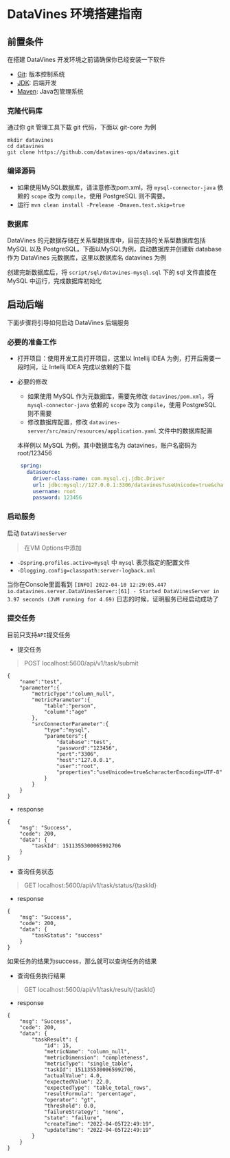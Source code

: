 # DataVines 环境搭建指南

## 前置条件

在搭建 DataVines 开发环境之前请确保你已经安装一下软件

* [Git](https://git-scm.com/downloads): 版本控制系统
* [JDK](https://www.oracle.com/technetwork/java/javase/downloads/index.html): 后端开发
* [Maven](http://maven.apache.org/download.cgi): Java包管理系统

### 克隆代码库

通过你 git 管理工具下载 git 代码，下面以 git-core 为例

```
mkdir datavines
cd datavines
git clone https://github.com/datavines-ops/datavines.git
```
### 编译源码 

* 如果使用MySQL数据库，请注意修改pom.xml，将 `mysql-connector-java` 依赖的 `scope` 改为 `compile`，使用 PostgreSQL 则不需要。
* 运行 ` mvn clean install -Prelease -Dmaven.test.skip=true ` 

### 数据库

DataVines 的元数据存储在关系型数据库中，目前支持的关系型数据库包括 MySQL 以及 PostgreSQL。下面以MySQL为例，启动数据库并创建新 database 作为 DataVines 元数据库，这里以数据库名 datavines 为例

创建完新数据库后，将 `script/sql/datavines-mysql.sql` 下的 sql 文件直接在 MySQL 中运行，完成数据库初始化

## 启动后端

下面步骤将引导如何启动 DataVines 后端服务

### 必要的准备工作

* 打开项目：使用开发工具打开项目，这里以 Intellij IDEA 为例，打开后需要一段时间，让 Intellij IDEA 完成以依赖的下载

* 必要的修改
  * 如果使用 MySQL 作为元数据库，需要先修改 `datavines/pom.xml`，将 `mysql-connector-java` 依赖的 `scope` 改为 `compile`，使用 PostgreSQL 则不需要
  * 修改数据库配置，修改 `datavines-server/src/main/resources/application.yaml` 文件中的数据库配置

  本样例以 MySQL 为例，其中数据库名为 datavines，账户名密码为 root/123456
  ```application.yaml
   spring:
     datasource:
       driver-class-name: com.mysql.cj.jdbc.Driver
       url: jdbc:mysql://127.0.0.1:3306/datavines?useUnicode=true&characterEncoding=UTF-8
       username: root
       password: 123456
  ```

### 启动服务

启动 `DataVinesServer`

> 在VM Options中添加
 - `-Dspring.profiles.active=mysql` 中 `mysql` 表示指定的配置文件
 - `-Dlogging.config=classpath:server-logback.xml` 
 
当你在Console里面看到 `[INFO] 2022-04-10 12:29:05.447 io.datavines.server.DataVinesServer:[61] - Started DataVinesServer in 3.97 seconds (JVM running for 4.69)` 日志的时候，证明服务已经启动成功了

### 提交任务
目前只支持`API`提交任务
- 提交任务
> POST localhost:5600/api/v1/task/submit
```
{
    "name":"test",
    "parameter":{
        "metricType":"column_null",
        "metricParameter":{
            "table":"person",
            "column":"age"
        },
        "srcConnectorParameter":{
            "type":"mysql",
            "parameters":{
                "database":"test",
                "password":"123456",
                "port":"3306",
                "host":"127.0.0.1",
                "user":"root",
                "properties":"useUnicode=true&characterEncoding=UTF-8"
            }
        }
    }
}
```
- response
```
{
    "msg": "Success",
    "code": 200,
    "data": {
        "taskId": 1511355300065992706
    }
}
```
- 查询任务状态
> GET localhost:5600/api/v1/task/status/{taskId}

- response
```
{
    "msg": "Success",
    "code": 200,
    "data": {
        "taskStatus": "success"
    }
}
```
如果任务的结果为success，那么就可以查询任务的结果
- 查询任务执行结果
> GET localhost:5600/api/v1/task/result/{taskId}

- response
```
{
    "msg": "Success",
    "code": 200,
    "data": {
        "taskResult": {
            "id": 15,
            "metricName": "column_null",
            "metricDimension": "completeness",
            "metricType": "single_table",
            "taskId": 1511355300065992706,
            "actualValue": 4.0,
            "expectedValue": 22.0,
            "expectedType": "table_total_rows",
            "resultFormula": "percentage",
            "operator": "gt",
            "threshold": 0.0,
            "failureStrategy": "none",
            "state": "failure",
            "createTime": "2022-04-05T22:49:19",
            "updateTime": "2022-04-05T22:49:19"
        }
    }
}
```